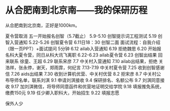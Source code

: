 # 从合肥南到北京南——我的保研历程
从合肥南到北京南，正好是1000km。

夏令营取消
五一开始报名创智（5.7截止）
5.9-5.10 创智提示词工程测试
5.19 创智入营通知
5.22-5.26 创智夏令营
6.11日18：30 创智二面  面试流程：自我介绍（限一页PPT）+面试提问 5分钟
6.12 ailab入营通知
6.19 拒绝魏思
6.20 开始报名科大夏令营，同日从科大讯飞离职
6.22-6.23 ailab夏令营
6.23 创智出结果
回来联系 徐童、王超
6.29 联系宋彦
7.7 中关村入营通知
7.10 ailab出结果，拒绝
关浩祥，张永停，谢天，郑雨霏，何纪言
7.13-7.19 中关村夏令营
7.25 收到创智感谢信
7.26 aids出结果
7.30 收到计算机优营、中关村优营
8.2 拒宋彦
8.7 中关村公布导师名单，联系刘淇
9.1 申请刘淇接收
9.4 保研排名、名额公布
9.7 刘淇同意接收
9.17 加刘淇微信，将导师同意函件和优营地证明交给学院
9.18 填报推免系统，缴费150元
9.19 任少卿入职科大，开始招生
9.22 填报志愿

保外人少
